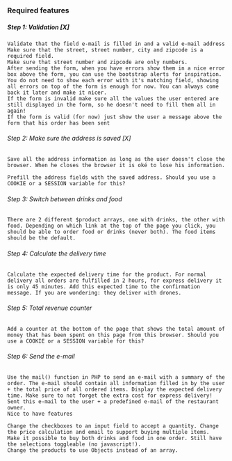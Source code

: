 ### Required features
##### Step 1: Validation  [X]

    Validate that the field e-mail is filled in and a valid e-mail address
    Make sure that the street, street number, city and zipcode is a required field.
    Make sure that street number and zipcode are only numbers.
    After sending the form, when you have errors show them in a nice error box above the form, you can use the bootstrap alerts for inspiration.
    You do not need to show each error with it's matching field, showing all errors on top of the form is enough for now. You can always come back it later and make it nicer.
    If the form is invalid make sure all the values the user entered are still displayed in the form, so he doesn't need to fill them all in again!
    If the form is valid (for now) just show the user a message above the form that his order has been sent

###### Step 2: Make sure the address is saved [X]

    Save all the address information as long as the user doesn't close the browser. When he closes the browser it is oké to lose his information.

    Prefill the address fields with the saved address. Should you use a COOKIE or a SESSION variable for this?

###### Step 3: Switch between drinks and food

    There are 2 different $product arrays, one with drinks, the other with food. Depending on which link at the top of the page you click, you should be able to order food or drinks (never both). The food items should be the default.

###### Step 4: Calculate the delivery time

    Calculate the expected delivery time for the product. For normal delivery all orders are fulfilled in 2 hours, for express delivery it is only 45 minutes. Add this expected time to the confirmation message. If you are wondering: they deliver with drones.

###### Step 5: Total revenue counter

    Add a counter at the bottom of the page that shows the total amount of money that has been spent on this page from this browser. Should you use a COOKIE or a SESSION variable for this?

###### Step 6: Send the e-mail

    Use the mail() function in PHP to send an e-mail with a summary of the order. The e-mail should contain all information filled in by the user + the total price of all ordered items. Display the expected delivery time. Make sure to not forget the extra cost for express delivery! Sent this e-mail to the user + a predefined e-mail of the restaurant owner.
    Nice to have features

    Change the checkboxes to an input field to accept a quantity. Change the price calculation and email to support buying multiple items.
    Make it possible to buy both drinks and food in one order. Still have the selections toggleable (no javascript!).
    Change the products to use Objects instead of an array.
